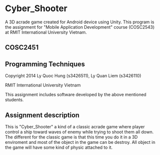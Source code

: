Cyber_Shooter
=====

A 3D acrade game created for Android device using Unity. This program is the assignment for "Mobile Application Development"
course (COSC2543) at RMIT International University Vietnam. 

COSC2451
-----

Programming Techniques
-----

Copyright 2014 Ly Quoc Hung (s3426511), Ly Quan Liem (s3426110)

RMIT International University Vietnam

This assignment includes software developed by the above mentioned students.

Assignment description
----

This is "Cyber_Shooter" a kind of a classic acrade game where player control a ship toward waves of enemy while trying to 
shoot them all down. The different for the classic game is that this time you do it in a 3D enviroment and most of the 
object in the game can be destroy. All object in the game will have some kind of physic attached to it.
